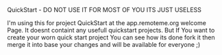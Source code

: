 QuickStart - DO NOT USE IT FOR MOST OF YOU ITS JUST USELESS

I'm using this for project QuickStart at the app.remoteme.org welcome Page.
It doesnt containt any usefull quickstart projects. But If You want to create your worn quick start project You can see how its done fork it then merge it into base your changes and will be available for everyone ;)
